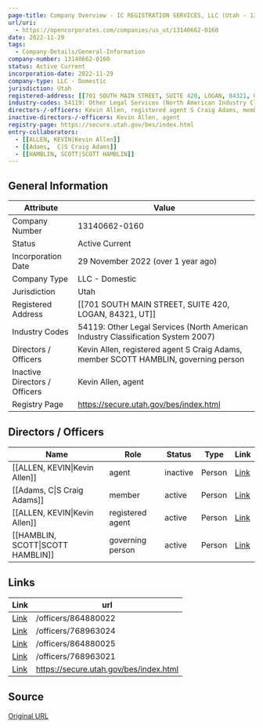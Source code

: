 ```yaml
---
page-title: Company Overview - IC REGISTRATION SERVICES, LLC (Utah - 13140662-0160)
url/uri:
  - https://opencorporates.com/companies/us_ut/13140662-0160
date: 2022-11-29
tags:
  - Company-Details/General-Information
company-number: 13140662-0160
status: Active Current
incorporation-date: 2022-11-29
company-type: LLC - Domestic
jurisdiction: Utah
registered-address: [[701 SOUTH MAIN STREET, SUITE 420, LOGAN, 84321, UT]]
industry-codes: 54119: Other Legal Services (North American Industry Classification System 2007)
directors-/-officers: Kevin Allen, registered agent S Craig Adams, member SCOTT HAMBLIN, governing person
inactive-directors-/-officers: Kevin Allen, agent
registry-page: https://secure.utah.gov/bes/index.html
entry-collaborators:
  - [[ALLEN, KEVIN|Kevin Allen]]
  - [[Adams,  C|S Craig Adams]]
  - [[HAMBLIN, SCOTT|SCOTT HAMBLIN]]
---
```


## General Information
| Attribute          | Value                                       |
|--------------------|---------------------------------------------|
| Company Number     | 13140662-0160                               |
| Status             | Active Current                              |
| Incorporation Date | 29 November 2022 (over 1 year ago)          |
| Company Type       | LLC - Domestic                              |
| Jurisdiction       | Utah                                        |
| Registered Address | [[701 SOUTH MAIN STREET, SUITE 420, LOGAN, 84321, UT]] |
| Industry Codes     | 54119: Other Legal Services (North American Industry Classification System 2007) |
| Directors / Officers | Kevin Allen, registered agent S Craig Adams, member SCOTT HAMBLIN, governing person |
| Inactive Directors / Officers | Kevin Allen, agent                          |
| Registry Page      | https://secure.utah.gov/bes/index.html      |

## Directors / Officers
| Name                 | Role            | Status     | Type        | Link |
|----------------------|-----------------|------------|-------------|------|
| [[ALLEN, KEVIN\|Kevin Allen]] | agent           | inactive   | Person      | [Link](https://opencorporates.com/officers/768963021) |
| [[Adams,  C\|S Craig Adams]] | member          | active     | Person      | [Link](https://opencorporates.com/officers/768963024) |
| [[ALLEN, KEVIN\|Kevin Allen]] | registered agent | active     | Person      | [Link](https://opencorporates.com/officers/864880022) |
| [[HAMBLIN, SCOTT\|SCOTT HAMBLIN]] | governing person | active     | Person      | [Link](https://opencorporates.com/officers/864880025) |

## Links
| Link   | url                            
|--------|--------------------------------|
| [Link](/officers/864880022) |/officers/864880022           |
| [Link](/officers/768963024) |/officers/768963024           |
| [Link](/officers/864880025) |/officers/864880025           |
| [Link](/officers/768963021) |/officers/768963021           |
| [Link](https://secure.utah.gov/bes/index.html) |https://secure.utah.gov/bes/index.html|

## Source
[Original URL](https://opencorporates.com/companies/us_ut/13140662-0160)

